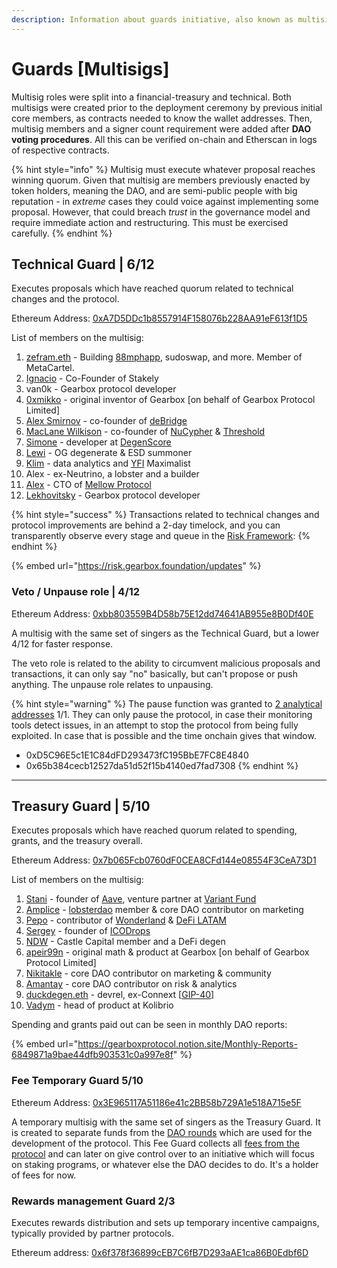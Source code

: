 ```yaml
---
description: Information about guards initiative, also known as multisig signers.
---
```


# Guards \[Multisigs]

Multisig roles were split into a financial-treasury and technical. Both multisigs were created prior to the deployment ceremony by previous initial core members, as contracts needed to know the wallet addresses. Then, multisig members and a signer count requirement were added after **DAO voting procedures**. All this can be verified on-chain and Etherscan in logs of respective contracts.

{% hint style="info" %}
Multisig must execute whatever proposal reaches winning quorum. Given that multisig are members previously enacted by token holders, meaning the DAO, and are semi-public people with big reputation - in _extreme_ cases they could voice against implementing some proposal. However, that could breach _trust_ in the governance model and require immediate action and restructuring. This must be exercised carefully.
{% endhint %}

## Technical Guard | 6/12

Executes proposals which have reached quorum related to technical changes and the protocol.

Ethereum Address: [0xA7D5DDc1b8557914F158076b228AA91eF613f1D5](https://etherscan.io/address/0xA7D5DDc1b8557914F158076b228AA91eF613f1D5)

List of members on the multisig:

1. [zefram.eth](https://twitter.com/boredGenius) - Building [88mphapp](https://twitter.com/88mphapp), sudoswap, and more. Member of MetaCartel.
2. [Ignacio](https://twitter.com/iicc_eth) - Co-Founder of Stakely
3. van0k - Gearbox protocol developer
4. [0xmikko](https://twitter.com/0xmikko_eth) - original inventor of Gearbox \[on behalf of Gearbox Protocol Limited]
5. [Alex Smirnov](https://twitter.com/AlexSmirnov__) - co-founder of [deBridge](https://twitter.com/deBridgeFinance)
6. [MacLane Wilkison](https://twitter.com/MacLaneWilkison) - co-founder of [NuCypher](https://twitter.com/NuCypher) & [Threshold](https://twitter.com/TheTNetwork)
7. [Simone](https://twitter.com/kronosimste) - developer at [DegenScore](https://twitter.com/DegenScore)
8. [Lewi](https://twitter.com/lewifree) - OG degenerate & ESD summoner
9. [Klim](https://twitter.com/milkyklim) - data analytics and [YFI](https://twitter.com/iearnfinance) Maximalist
10. Alex - ex-Neutrino, a lobster and a builder
11. [Alex](https://twitter.com/0xAlexEuler) - CTO of [Mellow Protocol](https://twitter.com/Mellowprotocol)
12. [Lekhovitsky](https://twitter.com/lekhovitsky) - Gearbox protocol developer

{% hint style="success" %}
Transactions related to technical changes and protocol improvements are behind a 2-day timelock, and you can transparently observe every stage and queue in the [Risk Framework](https://risk.gearbox.foundation/updates):&#x20;
{% endhint %}

{% embed url="https://risk.gearbox.foundation/updates" %}

### Veto / Unpause role | 4/12

Ethereum Address: [0xbb803559B4D58b75E12dd74641AB955e8B0Df40E](https://etherscan.io/address/0xbb803559B4D58b75E12dd74641AB955e8B0Df40E)

A multisig with the same set of singers as the Technical Guard, but a lower 4/12 for faster response.

The veto role is related to the ability to circumvent malicious proposals and transactions, it can only say "no" basically, but can't propose or push anything. The unpause role relates to unpausing.

{% hint style="warning" %}
The pause function was granted to [2 analytical addresses](https://gov.gearbox.fi/t/gip-17-multisig-reshuffle-pausable-admin/1447) 1/1. They can only pause the protocol, in case their monitoring tools detect issues, in an attempt to stop the protocol from being fully exploited. In case that is possible and the time onchain gives that window.

* 0xD5C96E5c1E1C84dFD293473fC195BbE7FC8E4840
* 0x65b384cecb12527da51d52f15b4140ed7fad7308
{% endhint %}

***

## Treasury Guard | 5/10

Executes proposals which have reached quorum related to spending, grants, and the treasury overall.

Ethereum Address: [0x7b065Fcb0760dF0CEA8CFd144e08554F3CeA73D1](https://etherscan.io/address/0x7b065Fcb0760dF0CEA8CFd144e08554F3CeA73D1)

List of members on the multisig:

1. [Stani](https://twitter.com/StaniKulechov) - founder of [Aave](https://twitter.com/AaveAave), venture partner at [Variant Fund](https://twitter.com/VariantFund)
2. [Amplice](https://twitter.com/astr0bas3d) - [lobsterdao](https://twitter.com/10b57e6da0) member & core DAO contributor on marketing
3. [Pepo](https://twitter.com/0xPEPO) - contributor of [Wonderland](https://twitter.com/defi_wonderland) & [DeFi LATAM](https://twitter.com/defi_latam)
4. [Sergey](https://t.me/icodrops_sergey) - founder of [ICODrops](https://twitter.com/ICODrops)
5. [NDW](https://twitter.com/cryptondee) - Castle Capital member and a DeFi degen
6. [apeir99n](https://twitter.com/apeir99n) - original math & product at Gearbox \[on behalf of Gearbox Protocol Limited]
7. [Nikitakle](https://twitter.com/NOstroymov) - core DAO contributor on marketing & community
8. [Amantay](https://twitter.com/amantay_a)  - core DAO contributor on risk & analytics
9. [duckdegen.eth](https://twitter.com/DuckDegen) - devrel, ex-Connext \[[GIP-40](https://gov.gearbox.fi/t/gip-40-financial-multisig-reshuffle/2204/5)]
10. [Vadym](https://twitter.com/0x_vadym) - head of product at Kolibrio

Spending and grants paid out can be seen in monthly DAO reports:

{% embed url="https://gearboxprotocol.notion.site/Monthly-Reports-6849871a9bae44dfb903531c0a997e8f" %}

### Fee Temporary Guard 5/10

Ethereum Address: [0x3E965117A51186e41c2BB58b729A1e518A715e5F](https://etherscan.io/address/0x3E965117A51186e41c2BB58b729A1e518A715e5F)

A temporary multisig with the same set of singers as the Treasury Guard. It is created to separate funds from the [DAO rounds](../../gear-token/supply-information.md#early-backers-and-dao-round-2022) which are used for the development of the protocol. This Fee Guard collects all [fees from the protocol](../../overview/protocol-fees.md) and can later on give control over to an initiative which will focus on staking programs, or whatever else the DAO decides to do. It's a holder of fees for now.

### Rewards management Guard 2/3

Executes rewards distribution and sets up temporary incentive campaigns, typically provided by partner protocols.

Ethereum address: [0x6f378f36899cEB7C6fB7D293aAE1ca86B0Edbf6D](https://app.safe.global/transactions/history?safe=eth:0x6f378f36899cEB7C6fB7D293aAE1ca86B0Edbf6D)
